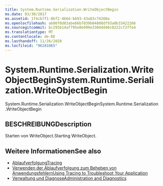 ```yaml
---
title: System.Runtime.Serialization.WriteObjectBegin
ms.date: 03/30/2017
ms.assetid: 1f4cb7f1-8bf2-4b6d-b693-43a83c74260a
ms.openlocfilehash: ab86f0d83abe66b7039b04808df93a0b33422266
ms.sourcegitcommit: bc293b14af795e0e999e3304dd40c0222cf2ffe4
ms.translationtype: MT
ms.contentlocale: de-DE
ms.lasthandoff: 11/26/2020
ms.locfileid: "96281065"
---
```

# <a name="systemruntimeserializationwriteobjectbegin"></a><span data-ttu-id="71149-102">System.Runtime.Serialization.WriteObjectBegin</span><span class="sxs-lookup"><span data-stu-id="71149-102">System.Runtime.Serialization.WriteObjectBegin</span></span>

<span data-ttu-id="71149-103">System.Runtime.Serialization.WriteObjectBegin</span><span class="sxs-lookup"><span data-stu-id="71149-103">System.Runtime.Serialization.WriteObjectBegin</span></span>  
  
## <a name="description"></a><span data-ttu-id="71149-104">BESCHREIBUNG</span><span class="sxs-lookup"><span data-stu-id="71149-104">Description</span></span>  

 <span data-ttu-id="71149-105">Starten von WriteObject.</span><span class="sxs-lookup"><span data-stu-id="71149-105">Starting WriteObject.</span></span>  
  
## <a name="see-also"></a><span data-ttu-id="71149-106">Weitere Informationen</span><span class="sxs-lookup"><span data-stu-id="71149-106">See also</span></span>

- [<span data-ttu-id="71149-107">Ablaufverfolgung</span><span class="sxs-lookup"><span data-stu-id="71149-107">Tracing</span></span>](index.md)
- [<span data-ttu-id="71149-108">Verwenden der Ablaufverfolgung zum Beheben von Anwendungsfehlern</span><span class="sxs-lookup"><span data-stu-id="71149-108">Using Tracing to Troubleshoot Your Application</span></span>](using-tracing-to-troubleshoot-your-application.md)
- [<span data-ttu-id="71149-109">Verwaltung und Diagnose</span><span class="sxs-lookup"><span data-stu-id="71149-109">Administration and Diagnostics</span></span>](../index.md)
